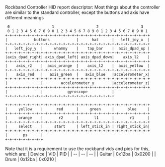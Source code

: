 Rockband Controller HID report descriptor:
Most things about the controller are similar to the standard controller, except the buttons and axis have different meanings

```
 0                   1                   2                   3
 0 1 2 3 4 5 6 7 8 9 0 1 2 3 4 5 6 7 8 9 0 1 2 3 4 5 6 7 8 9 0 1
+-+-+-+-+-+-+-+-+-+-+-+-+-+-+-+-+-+-+-+-+-+-+-+-+-+-+-+-+-+-+-+-+
|            buttons            |      hat      |   left_joy_x  |
+-+-+-+-+-+-+-+-+-+-+-+-+-+-+-+-+-+-+-+-+-+-+-+-+-+-+-+-+-+-+-+-+
|   left_joy_y  |     whammy    |    tap_bar    |  axis_dpad_up |
+-+-+-+-+-+-+-+-+-+-+-+-+-+-+-+-+-+-+-+-+-+-+-+-+-+-+-+-+-+-+-+-+
|axis_dpad_right| axis_dpad_left| axis_dpad_down|    axis_l2    |
+-+-+-+-+-+-+-+-+-+-+-+-+-+-+-+-+-+-+-+-+-+-+-+-+-+-+-+-+-+-+-+-+
|    axis_r2    |  axis_orange  |    axis_l2    |  axis_yellow  |
+-+-+-+-+-+-+-+-+-+-+-+-+-+-+-+-+-+-+-+-+-+-+-+-+-+-+-+-+-+-+-+-+
|    axis_red   |   axis_green  |   axis_blue   |accelerometer_x|
+-+-+-+-+-+-+-+-+-+-+-+-+-+-+-+-+-+-+-+-+-+-+-+-+-+-+-+-+-+-+-+-+
|               |        accelerometer_y        |accelerometer_z|
+-+-+-+-+-+-+-+-+-+-+-+-+-+-+-+-+-+-+-+-+-+-+-+-+-+-+-+-+-+-+-+-+
|               |           gyroscope           |
+-+-+-+-+-+-+-+-+-+-+-+-+-+-+-+-+-+-+-+-+-+-+-+-+
```

```
+-+-+-+-+-+-+-+-+-+-+-+-+-+-+-+-+-+-+-+-+-+-+-+-+-+-+-+-+-+-+-+-+
|     yellow    |      red      |     green     |      blue     |
+-+-+-+-+-+-+-+-+-+-+-+-+-+-+-+-+-+-+-+-+-+-+-+-+-+-+-+-+-+-+-+-+
|     orange    |       r2      |       l1      |       r1      |
+-+-+-+-+-+-+-+-+-+-+-+-+-+-+-+-+-+-+-+-+-+-+-+-+-+-+-+-+-+-+-+-+
|     select    |     start     | left_stick_in | right_stick_in|
+-+-+-+-+-+-+-+-+-+-+-+-+-+-+-+-+-+-+-+-+-+-+-+-+-+-+-+-+-+-+-+-+
|       ps      |
+-+-+-+-+-+-+-+-+
```

Note that it is a requirement to use the rockband vids and pids for this, which are:
| Device | VID | PID |
| -- | -- | -- |
| Guitar | 0x12ba | 0x0200 |
| Drum | 0x12ba | 0x0210 |

